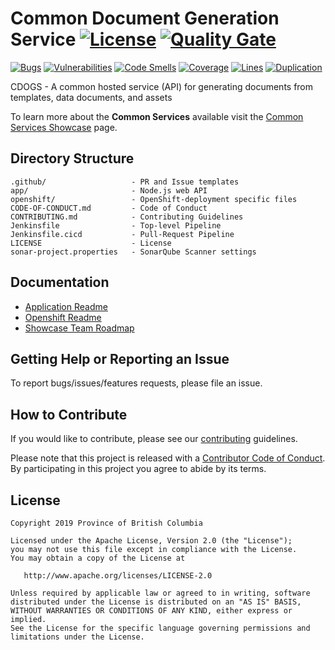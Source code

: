# Common Document Generation Service [![License](https://img.shields.io/badge/License-Apache%202.0-blue.svg)](LICENSE) [![Quality Gate](https://sonarqube-idcqvl-tools.pathfinder.gov.bc.ca/api/badges/gate?key=common-document-generation-service-master)](https://sonarqube-idcqvl-tools.pathfinder.gov.bc.ca/dashboard?id=common-document-generation-service-master)

[![Bugs](https://sonarqube-idcqvl-tools.pathfinder.gov.bc.ca/api/badges/measure?key=common-document-generation-service-master&metric=bugs)](https://sonarqube-idcqvl-tools.pathfinder.gov.bc.ca/dashboard?id=common-document-generation-service-master)
[![Vulnerabilities](https://sonarqube-idcqvl-tools.pathfinder.gov.bc.ca/api/badges/measure?key=common-document-generation-service-master&metric=vulnerabilities)](https://sonarqube-idcqvl-tools.pathfinder.gov.bc.ca/dashboard?id=common-document-generation-service-master)
[![Code Smells](https://sonarqube-idcqvl-tools.pathfinder.gov.bc.ca/api/badges/measure?key=common-document-generation-service-master&metric=code_smells)](https://sonarqube-idcqvl-tools.pathfinder.gov.bc.ca/dashboard?id=common-document-generation-service-master)
[![Coverage](https://sonarqube-idcqvl-tools.pathfinder.gov.bc.ca/api/badges/measure?key=common-document-generation-service-master&metric=coverage)](https://sonarqube-idcqvl-tools.pathfinder.gov.bc.ca/dashboard?id=common-document-generation-service-master)
[![Lines](https://sonarqube-idcqvl-tools.pathfinder.gov.bc.ca/api/badges/measure?key=common-document-generation-service-master&metric=lines)](https://sonarqube-idcqvl-tools.pathfinder.gov.bc.ca/dashboard?id=common-document-generation-service-master)
[![Duplication](https://sonarqube-idcqvl-tools.pathfinder.gov.bc.ca/api/badges/measure?key=common-document-generation-service-master&metric=duplicated_lines_density)](https://sonarqube-idcqvl-tools.pathfinder.gov.bc.ca/dashboard?id=common-document-generation-service-master)

CDOGS - A common hosted service (API) for generating documents from templates, data documents, and assets

To learn more about the **Common Services** available visit the [Common Services Showcase](https://bcgov.github.io/common-service-showcase/) page.

## Directory Structure

    .github/                   - PR and Issue templates
    app/                       - Node.js web API
    openshift/                 - OpenShift-deployment specific files
    CODE-OF-CONDUCT.md         - Code of Conduct
    CONTRIBUTING.md            - Contributing Guidelines
    Jenkinsfile                - Top-level Pipeline
    Jenkinsfile.cicd           - Pull-Request Pipeline
    LICENSE                    - License
    sonar-project.properties   - SonarQube Scanner settings

## Documentation

* [Application Readme](app/README.md)
* [Openshift Readme](openshift/README.md)
* [Showcase Team Roadmap](https://github.com/bcgov/nr-get-token/wiki/Product-Roadmap)

## Getting Help or Reporting an Issue

To report bugs/issues/features requests, please file an issue.

## How to Contribute

If you would like to contribute, please see our [contributing](CONTRIBUTING.md) guidelines.

Please note that this project is released with a [Contributor Code of Conduct](CODE-OF-CONDUCT.md). By participating in this project you agree to abide by its terms.

## License

    Copyright 2019 Province of British Columbia

    Licensed under the Apache License, Version 2.0 (the "License");
    you may not use this file except in compliance with the License.
    You may obtain a copy of the License at

       http://www.apache.org/licenses/LICENSE-2.0

    Unless required by applicable law or agreed to in writing, software
    distributed under the License is distributed on an "AS IS" BASIS,
    WITHOUT WARRANTIES OR CONDITIONS OF ANY KIND, either express or implied.
    See the License for the specific language governing permissions and
    limitations under the License.
